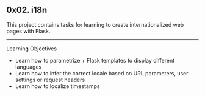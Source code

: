 ## 0x02. i18n
This project contains tasks for learning to create internationalized web pages with Flask.
______________________________

Learning Objectives
+ Learn how to parametrize + Flask templates to display different languages
+ Learn how to infer the correct locale based on URL parameters, user settings or request headers
+ Learn how to localize timestamps